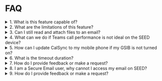# FAQ

<details>
<summary>1. What is this feature capable of?</summary>

This feature allows you to:
- read and send emails in your `tech.gov.sg` mailbox
- access SG Teams, OneDrive, and collaborate on Office Online tools (PowerPoint, Excel, Word)
- access SharePoint: [https://gccprod.sharepoint.com/_layouts/15/sharepoint.aspx](https://gccprod.sharepoint.com/_layouts/15/sharepoint.aspx)
- access the GovTech intranet: [https://gccprod.sharepoint.com/sites/GOVTECH-intranet](https://gccprod.sharepoint.com/sites/GOVTECH-intranet)
</details>

<details>
<summary>2. What are the limitations of this feature?</summary>

The current version does not support:
- uploading and downloading files from and to the SEED device
- full copy-and-paste functionality (limited functions available)
- full functionality for Teams calls (degraded call quality and no screen sharing)
- intranet apps such as:
  - Asset Management System
  - iPRs 2.0
  - ITSM
  - IM8
</details>

<details>
<summary>3. Can I still read and attach files to an email?</summary>

Yes, files attached to an email can be saved to your OneDrive. You can open and view them from there. Additionally, you can attach files from your OneDrive to an email.
</details>

<details>
<summary>4. What can we do if Teams call performance is not ideal on the SEED device?</summary>

You can:
- join a meeting using the invite link from your `hive.gov.sg` account
- join as a guest from the internet via a native app on your SEED device
</details>

<details>
<summary>5. How can I update CalSync to my mobile phone if my GSIB is not turned on?</summary>

Go to [https://console.pixeltools.sg](https://console.pixeltools.sg) and set up CalSync 2.0. Then follow the instructions provided [here](https://gccprod.sharepoint.com/sites/GOVTECH-digitalgov/digitalworkplaceproducts/Comet/Shared%20Documents/Forms/AllItems.aspx?id=%2Fsites%2FGOVTECH%2Ddigitalgov%2Fdigitalworkplaceproducts%2FComet%2FShared%20Documents%2FUser%20Guides%20PDF%2FGuide%20to%20CalSync%20Set%20Up%20on%20Comet%2Epdf&parent=%2Fsites%2FGOVTECH%2Ddigitalgov%2Fdigitalworkplaceproducts%2FComet%2FShared%20Documents%2FUser%20Guides%20PDF).
</details>

<details>
<summary>6. What is the timeout duration?</summary>

The idle timeout duration is **6 hours**.
</details>

<details>
<summary>7. How do I provide feedback or make a request?</summary>

Leave your feedback or request in [this thread](https://gahmen.slack.com/archives/C03NBJ905CK/p1732695851531639) for M365/ExO on SEED.
</details>

<details> <summary>8. I am a Secure Email user, why cannot I access my email on SEED?</summary>
Secure emails and mailboxes are not migrated to ExO, so they cannot be accessed on SEED.

</details>
<details> <summary>9. How do I provide feedback or make a request?</summary>
Leave a comment on the canvas in Slack for M365 on SEED.

</details>
